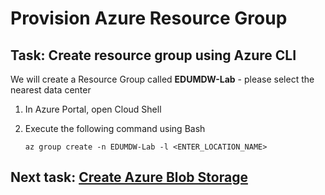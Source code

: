 # Provision Azure Resource Group

## Task: Create resource group using Azure CLI

We will create a Resource Group called **EDUMDW-Lab** - please select the nearest data center


1. In Azure Portal, open Cloud Shell

1. Execute the following command using Bash

    ```
    az group create -n EDUMDW-Lab -l <ENTER_LOCATION_NAME>
    ```

## Next task: [Create Azure Blob Storage](../azure-storage/provision-azure-storage-account.md)
